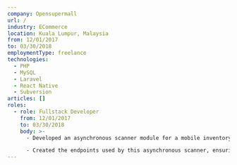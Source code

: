 ```yaml
---
company: Opensupermall
url: /
industry: ECommerce
location: Kuala Lumpur, Malaysia
from: 12/01/2017
to: 03/30/2018
employmentType: freelance
technologies:
  - PHP
  - MySQL
  - Laravel
  - React Native
  - Subversion
articles: []
roles:
  - role: Fullstack Developer
    from: 12/01/2017
    to: 03/30/2018
    body: >-
      - Developed an asynchronous scanner module for a mobile inventory management app, streamlining inventory processes.

      - Created the endpoints used by this asynchronous scanner, ensuring seamless integration with the app's backend systems.
---
```

